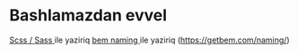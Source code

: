 # Bashlamazdan evvel

 [Scss / Sass ](https://github.com/facebook/create-react-app) ile yaziriq
 [bem naming ](https://github.com/facebook/create-react-app) ile yaziriq (https://getbem.com/naming/)
 
 
 


